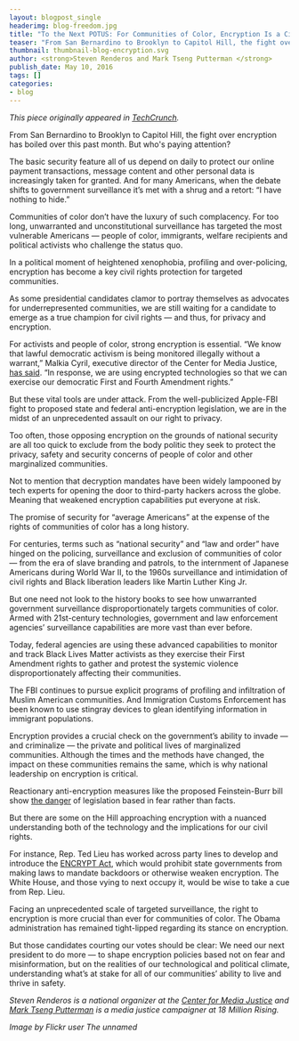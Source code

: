 ```yaml
---
layout: blogpost_single
headerimg: blog-freedom.jpg
title: "To the Next POTUS: For Communities of Color, Encryption Is a Civil Right"
teaser: "From San Bernardino to Brooklyn to Capitol Hill, the fight over encryption has boiled over this past month. But who's paying attention?"
thumbnail: thumbnail-blog-encryption.svg
author: <strong>Steven Renderos and Mark Tseng Putterman </strong>
publish_date: May 10, 2016
tags: []
categories:
- blog
---
```

*This piece originally appeared in [TechCrunch](http://techcrunch.com/2016/05/06/to-the-next-potus-for-communities-of-color-encryption-is-a-civil-right/).*

From San Bernardino to Brooklyn to Capitol Hill, the fight over encryption has boiled over this past month. But who's paying attention?

The basic security feature all of us depend on daily to protect our online payment transactions, message content and other personal data is increasingly taken for granted. And for many Americans, when the debate shifts to government surveillance it’s met with a shrug and a retort: “I have nothing to hide.”

Communities of color don’t have the luxury of such complacency. For too long, unwarranted and unconstitutional surveillance has targeted the most vulnerable Americans — people of color, immigrants, welfare recipients and political activists who challenge the status quo.

In a political moment of heightened xenophobia, profiling and over-policing, encryption has become a key civil rights protection for targeted communities.

As some presidential candidates clamor to portray themselves as advocates for underrepresented communities, we are still waiting for a candidate to emerge as a true champion for civil rights — and thus, for privacy and encryption.

For activists and people of color, strong encryption is essential. “We know that lawful democratic activism is being monitored illegally without a warrant,” Malkia Cyril, executive director of the Center for Media Justice, [has said](http://www.motherjones.com/politics/2016/03/black-lives-matter-apple-fbi-encryption). “In response, we are using encrypted technologies so that we can exercise our democratic First and Fourth Amendment rights.”

But these vital tools are under attack. From the well-publicized Apple-FBI fight to proposed state and federal anti-encryption legislation, we are in the midst of an unprecedented assault on our right to privacy.

Too often, those opposing encryption on the grounds of national security are all too quick to exclude from the body politic they seek to protect the privacy, safety and security concerns of people of color and other marginalized communities.

Not to mention that decryption mandates have been widely lampooned by tech experts for opening the door to third-party hackers across the globe. Meaning that weakened encryption capabilities put everyone at risk.

The promise of security for “average Americans” at the expense of the rights of communities of color has a long history.

For centuries, terms such as “national security” and “law and order” have hinged on the policing, surveillance and exclusion of communities of color — from the era of slave branding and patrols, to the internment of Japanese Americans during World War II, to the 1960s surveillance and intimidation of civil rights and Black liberation leaders like Martin Luther King Jr.

But one need not look to the history books to see how unwarranted government surveillance disproportionately targets communities of color. Armed with 21st-century technologies, government and law enforcement agencies’ surveillance capabilities are more vast than ever before.

Today, federal agencies are using these advanced capabilities to monitor and track Black Lives Matter activists as they exercise their First Amendment rights to gather and protest the systemic violence disproportionately affecting their communities.

The FBI continues to pursue explicit programs of profiling and infiltration of Muslim American communities. And Immigration Customs Enforcement has been known to use stingray devices to glean identifying information in immigrant populations.

Encryption provides a crucial check on the government’s ability to invade — and criminalize — the private and political lives of marginalized communities. Although the times and the methods have changed, the impact on these communities remains the same, which is why national leadership on encryption is critical.

Reactionary anti-encryption measures like the proposed Feinstein-Burr bill show [the danger](https://www.wired.com/2016/04/senates-draft-encryption-bill-privacy-nightmare/) of legislation based in fear rather than facts.

But there are some on the Hill approaching encryption with a nuanced understanding both of the technology and the implications for our civil rights.

For instance, Rep. Ted Lieu has worked across party lines to develop and introduce the [ENCRYPT Act](https://www.congress.gov/bill/114th-congress/house-bill/4528), which would prohibit state governments from making laws to mandate backdoors or otherwise weaken encryption. The White House, and those vying to next occupy it, would be wise to take a cue from Rep. Lieu.

Facing an unprecedented scale of targeted surveillance, the right to encryption is more crucial than ever for communities of color. The Obama administration has remained tight-lipped regarding its stance on encryption.

But those candidates courting our votes should be clear: We need our next president to do more — to shape encryption policies based not on fear and misinformation, but on the realities of our technological and political climate, understanding what’s at stake for all of our communities’ ability to live and thrive in safety.

*Steven Renderos is a national organizer at the [Center for Media Justice](http://centerformediajustice.org/) and [Mark Tseng Putterman](http://18millionrising.org/index.html) is a media justice campaigner at 18 Million Rising.*

*Image by Flickr user The unnamed*
